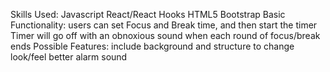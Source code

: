 Skills Used:
Javascript
React/React Hooks
HTML5
Bootstrap
Basic Functionality:
users can set Focus and Break time, and then start the timer
Timer will go off with an obnoxious sound when each round of focus/break ends
Possible Features:
include background and structure to change look/feel
better alarm sound
